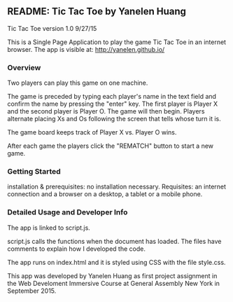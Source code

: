 ## README: Tic Tac Toe by Yanelen Huang

Tic Tac Toe version 1.0 9/27/15

This is a Single Page Application to play the game Tic Tac Toe in an internet browser.
The app is visible at: http://yanelen.github.io/


### Overview

Two players can play this game on one machine.

The game is preceded by typing each player's name in the text field and confirm the name by pressing the "enter" key. The first player is Player X and the second player is Player O. The game will then begin. Players alternate placing Xs and Os following the screen that tells whose turn it is.

The game board keeps track of Player X vs. Player O wins.

After each game the players click the "REMATCH" button to start a new game.


### Getting Started

installation & prerequisites: no installation necessary. Requisites: an internet connection and a browser on a desktop, a tablet or a mobile phone.


### Detailed Usage and Developer Info

The app is linked to script.js.

script.js calls the functions when the document has loaded. The files have comments to explain how I developed the code.

The app runs on index.html and it is styled using CSS with the file style.css.


This app was developed by Yanelen Huang as first project assignment in the Web Develoment Immersive Course at General Assembly New York in September 2015.
